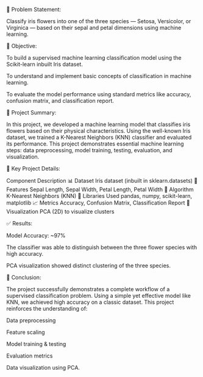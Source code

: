 🧩 Problem Statement:

Classify iris flowers into one of the three species — Setosa, Versicolor, or Virginica — based on their sepal and petal dimensions using machine learning.

🎯 Objective:

To build a supervised machine learning classification model using the Scikit-learn inbuilt Iris dataset.

To understand and implement basic concepts of classification in machine learning.

To evaluate the model performance using standard metrics like accuracy, confusion matrix, and classification report.

📌 Project Summary:

In this project, we developed a machine learning model that classifies iris flowers based on their physical characteristics. Using the well-known Iris dataset, we trained a K-Nearest Neighbors (KNN) classifier and evaluated its performance. This project demonstrates essential machine learning steps: data preprocessing, model training, testing, evaluation, and visualization.

📌 Key Project Details:

Component Description 📊 Dataset Iris dataset (inbuilt in sklearn.datasets) 📁 Features Sepal Length, Sepal Width, Petal Length, Petal Width 🧠 Algorithm K-Nearest Neighbors (KNN) 🔧 Libraries Used pandas, numpy, scikit-learn, matplotlib 📈 Metrics Accuracy, Confusion Matrix, Classification Report 🎨 Visualization PCA (2D) to visualize clusters

✅ Results:

Model Accuracy: ~97%

The classifier was able to distinguish between the three flower species with high accuracy.

PCA visualization showed distinct clustering of the three species.

🧾 Conclusion:

The project successfully demonstrates a complete workflow of a supervised classification problem. Using a simple yet effective model like KNN, we achieved high accuracy on a classic dataset. This project reinforces the understanding of:

Data preprocessing

Feature scaling

Model training & testing

Evaluation metrics

Data visualization using PCA.
